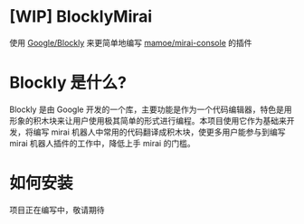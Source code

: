 # [WIP] BlocklyMirai

使用 [Google/Blockly](https://github.com/Google/Blockly) 来更简单地编写 [mamoe/mirai-console](https://github.com/mamoe/mirai-consle) 的插件

# Blockly 是什么?

Blockly 是由 Google 开发的一个库，主要功能是作为一个代码编辑器，特色是用形象的积木块来让用户使用极其简单的形式进行编程。本项目使用它作为基础来开发，将编写 mirai 机器人中常用的代码翻译成积木块，使更多用户能参与到编写 mirai 机器人插件的工作中，降低上手 mirai 的门槛。

# 如何安装

项目正在编写中，敬请期待


